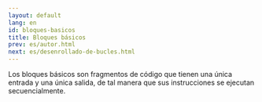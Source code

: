 ```yaml
---
layout: default
lang: en
id: bloques-basicos
title: Bloques básicos
prev: es/autor.html
next: es/desenrollado-de-bucles.html
---
```


Los bloques básicos son fragmentos de código que tienen una única entrada y una única salida, de tal manera que sus instrucciones se ejecutan secuencialmente.